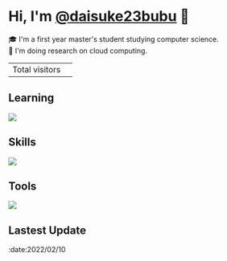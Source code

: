 # Hi, I'm [@daisuke23bubu](https://loquacious-souffle-8ee1dc.netlify.app/) 👋
:mortar_board: I'm a first year master's student studying computer science.  
🔭 I'm doing research on cloud computing.
<table>
  <tr>
    <td>Total visitors</td>
    <td><img src="https://profile-counter.glitch.me/daisuke23bubu/count.svg" alt="" /></td>
  </tr>
</table>

<h2>Learning</h2>
<img src="https://skillicons.dev/icons?i=go,typescript,nest,graphql,react,aws,docker&theme=light" />

<h2>Skills</h2>
<img src="https://skillicons.dev/icons?i=html,css,javascript,python,ruby,git&theme=light" />

<h2>Tools</h2>
<img src="https://skillicons.dev/icons?i=github,vscode,postman,discord&theme=light" />

<h2>Lastest Update</h2>
:date:2022/02/10

